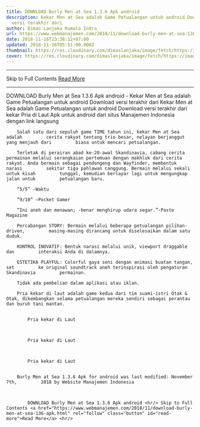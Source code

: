 ```yaml
---
title: DOWNLOAD Burly Men at Sea 1.3.6 Apk android
description: Kekar Men at Sea adalah Game Petualangan untuk android Download
  versi terakhir dari
author: Dimas Lanjaka Kumala Indra
url: https://www.webmanajemen.com/2018/11/download-burly-men-at-sea-136-apk.html
date: 2018-11-16T23:38:12+07:00
updated: 2018-11-16T05:51:00.000Z
thumbnail: https://res.cloudinary.com/dimaslanjaka/image/fetch/https://image.revdl.com/2017/burly-men-at-sea-1.png
cover: https://res.cloudinary.com/dimaslanjaka/image/fetch/https://image.revdl.com/2017/burly-men-at-sea-1.png
---
```


<hr/> Skip to Full Contents <a href="https://www.webmanajemen.com/2018/11/download-burly-men-at-sea-136-apk.html" rel="follow" class="button" id="read-more">Read More</a> <hr/> DOWNLOAD Burly Men at Sea 1.3.6 Apk android - Kekar Men at Sea adalah Game Petualangan untuk android Download versi terakhir dari Kekar Men at Sea                adalah Game Petualangan untuk android         
        Download versi terakhir dari                                     kekar Pria di Laut                             Apk untuk android dari                                     situs Manajemen Indonesia                             dengan link langsung     
    
        Salah satu dari sepuluh game TIME tahun ini, kekar Men at Sea adalah         cerita rakyat tentang trio besar, nelayan berjanggut yang menjauh dari         biasa untuk mencari petualangan.     
    
        Terletak di perairan abad ke-20-awal Skandinavia, cabang cerita         permainan melalui serangkaian pertemuan dengan makhluk dari cerita         rakyat. Anda bermain sebagai pendongeng dan Wayfinder, membentuk narasi         sekitar tiga pahlawan canggung. Bermain melalui sekali untuk kisah         tunggal, kemudian berlayar lagi untuk mengungkap jalan untuk         petualangan baru.     
    
        “5/5” -Waktu     
    
        “9/10” —Pocket Gamer     
    
        “Ini aneh dan menawan; -benar menghirup udara segar.”-Paste Magazine     
    
        Percabangan STORY: Bermain melalui beberapa petualangan pilihan-driven,         masing-masing dirancang untuk diselesaikan dalam satu duduk.     
    
        KONTROL INOVATIF: Bentuk narasi melalui unik, viewport draggable dan         interaksi Anda di dalamnya.     
    
        ESTETIKA PLAYFUL: Colorful gaya seni dengan animasi buatan tangan, set         ke original soundtrack aneh terinspirasi oleh pengaturan Skandinavia         permainan.     
    
        Tidak ada pembelian dalam aplikasi atau iklan.     
    
        Pria kekar di laut adalah game kedua dari tim suami-istri Otak &         Otak, dikembangkan selama petualangan mereka sendiri sebagai perantau         dan buruh tani mantan.     
    
                                    
            Pria kekar di Laut         
    
    
                                    
            Pria kekar di Laut         
    
    
                                    
            Pria kekar di Laut         
    
    
        Burly Men at Sea 1.3.6 Apk for android was last modified: November 7th,         2018 by Website Manajemen Indonesia     
    
    

            DOWNLOAD Burly Men at Sea 1.3.6 Apk android <hr/> Skip to Full Contents <a href="https://www.webmanajemen.com/2018/11/download-burly-men-at-sea-136-apk.html" rel="follow" class="button" id="read-more">Read More</a> <hr/>